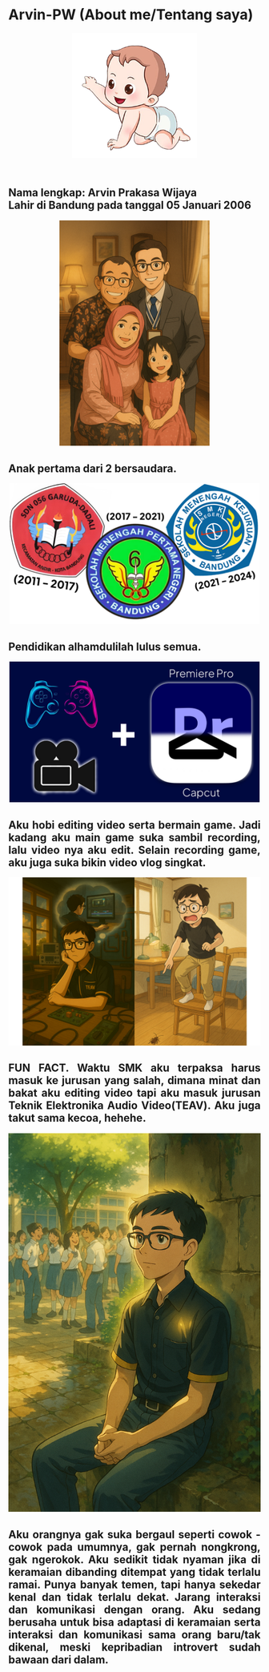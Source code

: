 # Arvin-PW (About me/Tentang saya)

<p align="center">
  <img src="https://github.com/arvin-prakasa-wijaya/Arvin-PW/blob/main/bayi%20kartun.png?raw=true" alt="Profil Arvin" width="250"/>
</p>

<div align="justify">
  
  <h2><br>Nama lengkap: Arvin Prakasa Wijaya<br>
  Lahir di Bandung pada tanggal 05 Januari 2006 </h2>

  <p align="center">
  <img src="https://github.com/arvin-prakasa-wijaya/Arvin-PW/blob/main/Fam.png?raw=true" alt="Profil Arvin" width="300"/>
</p>

<div align="justify">
  
  <h2>Anak pertama dari 2 bersaudara.</h2>

   <p align="center">
  <img src="https://github.com/arvin-prakasa-wijaya/Arvin-PW/blob/main/pendidikan%20sekolah.png?raw=true" alt="Profil Arvin" width="500"/>
</p>

<div align="justify">
  
  <h2>Pendidikan alhamdulilah lulus semua.</h2>

<p align="center">
  <img src="https://github.com/arvin-prakasa-wijaya/Arvin-PW/blob/main/ngonten.jpg?raw=true" alt="Profil Arvin" width="500"/>
</p>

<div align="justify">
  
  <h2>Aku hobi editing video serta bermain game. Jadi kadang aku main game suka sambil recording, lalu video nya aku edit. Selain recording game, aku juga suka bikin video vlog singkat.</h2>

  <p align="center">
  <img src="https://github.com/arvin-prakasa-wijaya/Arvin-PW/blob/main/funfact.png?raw=true" alt="Profil Arvin" width="550"/>
</p>

<div align="justify">
  
  <h2>FUN FACT. Waktu SMK aku terpaksa harus masuk ke jurusan yang salah, dimana minat dan bakat aku editing video tapi aku masuk jurusan Teknik Elektronika Audio Video(TEAV). Aku juga takut sama kecoa, hehehe.</h2>

<p align="center">
  <img src="https://github.com/arvin-prakasa-wijaya/Arvin-PW/blob/main/intro.png?raw=true" alt="Profil Arvin" width="550"/>
</p>

<div align="justify">
  
<h2>Aku orangnya gak suka bergaul seperti cowok - cowok pada umumnya, gak pernah nongkrong, gak ngerokok. Aku sedikit tidak nyaman jika di keramaian dibanding ditempat yang tidak terlalu ramai. Punya banyak temen, tapi hanya sekedar kenal dan tidak terlalu dekat. Jarang interaksi dan komunikasi dengan orang. Aku sedang berusaha untuk bisa adaptasi di keramaian serta interaksi dan komunikasi sama orang baru/tak dikenal, meski kepribadian introvert sudah bawaan dari dalam.</h2>

